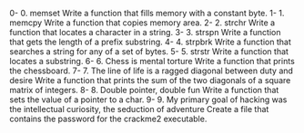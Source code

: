 0-	0. memset  Write a function that fills memory with a constant byte.
1-	1. memcpy  Write a function that copies memory area.
2-	2. strchr  Write a function that locates a character in a string.
3-	3. strspn  Write a function that gets the length of a prefix substring.
4-	4. strpbrk Write a function that searches a string for any of a set of bytes.
5-	5. strstr  Write a function that locates a substring.
6-	6. Chess is mental torture  Write a function that prints the chessboard.
7- 	7. The line of life is a ragged diagonal between duty and desire  Write a function that prints the sum of the two diagonals of a square matrix of integers.
8-	8. Double pointer, double fun  Write a function that sets the value of a pointer to a char.
9-	9. My primary goal of hacking was the intellectual curiosity, the seduction of adventure  Create a file that contains the password for the crackme2 executable.
